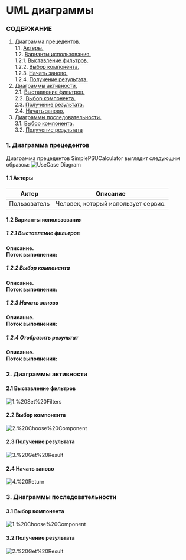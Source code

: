 # UML диаграммы

### СОДЕРЖАНИЕ
  1. [Диаграмма прецедентов.](#1)<br>
    1.1. [Актеры.](#1.1)<br>
    1.2. [Варианты использования.](#1.2)<br>
      1.2.1. [Выставление фильтров.](#1.2.1)<br>
      1.2.2. [Выбор компонента.](#1.2.2)<br>
      1.2.3. [Начать заново.](#1.2.3)<br>
      1.2.4. [Получение результата.](#1.2.4)<br>
  2. [Диаграммы активности.](#2)<br>
    2.1. [Выставление фильтров.](#2.1)<br>
    2.2. [Выбор компонента.](#2.2)<br>
    2.3. [Получение результата.](#2.3)<br>
    2.4. [Начать заново.](#2.4)<br>
  3. [Диаграммы последовательности.](#3)<br>
    3.1. [Выбор компонента.](#3.1)<br>
    3.2. [Получение результата](#3.2)<br>

### 1. Диаграмма прецедентов <a name="1"></a>
Диаграмма прецедентов SimplePSUCalculator выглядит следующим образом:
![UseCase Diagram](./Use%20Case%20Diagram/UseCase%20Diagram.png)
#### 1.1 Актеры <a name="1.1"></a>
| Актер | Описание | 
|---|---| 
| Пользователь | Человек, который использует сервис.

#### 1.2 Варианты использования <a name="1.2"></a>
##### 1.2.1 Выставление фильтров <a name="1.2.1"></a>
<b>Описание.</b> <br>
<b>Поток выполнения: </b>

##### 1.2.2 Выбор компонента <a name="1.2.2"></a>
<b>Описание.</b> <br>
<b>Поток выполнения: </b>

##### 1.2.3 Начать заново <a name="1.2.3"></a>
<b>Описание.</b> <br>
<b>Поток выполнения: </b>


##### 1.2.4 Отобразить результат <a name="1.2.3"></a>
<b>Описание.</b> <br>
<b>Поток выполнения: </b>

### 2. Диаграммы активности <a name="2"></a>
#### 2.1 Выставление фильтров <a name="2.1"></a>
![1.%20Set%20Filters](./Activities%20Diagrams/1.%20Set%20Filters.png)

#### 2.2 Выбор компонента <a name="2.2"></a>
![2.%20Choose%20Component](./Activities%20Diagrams/2.%20Choose%20Component.png)

#### 2.3 Получение результата <a name="2.3"></a>
![3.%20Get%20Result](./Activities%20Diagrams/3.%20Get%20Result.png)

#### 2.4 Начать заново <a name="2.4"></a>
![4.%20Return](./Activities%20Diagrams/4.%20Return.png)

### 3. Диаграммы последовательности <a name="3"></a>
#### 3.1 Выбор компонента <a name="3.1"></a>
![1.%20Choose%20Component](./Sequence%20Diagram/1.%20Choose%20Component.png)

#### 3.2 Получение результата <a name="3.2"></a>
![2.%20Get%20Result](./Sequence%20Diagram/2.%20Get%20Result.png)
